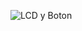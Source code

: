 ![LCD y Boton](https://github.com/Brandon-SR/Sensores_R2/assets/132231023/0a95f5d6-e3af-4872-a2a9-c7ac5745f87d)
